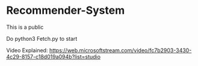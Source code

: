# Recommender-System
This is a public

Do python3 Fetch.py to start

Video Explained:
https://web.microsoftstream.com/video/fc7b2903-3430-4c29-8157-c18d019a094b?list=studio
